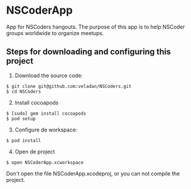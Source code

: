 NSCoderApp
==========

App for NSCoders hangouts. The purpose of this app is to help NSCoder groups worldwide to organize meetups.

## Steps for downloading and configuring this project

1. Download the source code:    
```
$ git clone git@github.com:veladan/NSCoders.git
$ cd NSCoders
```

2. Install cocoapods     
```
$ [sudo] gem install cocoapods
$ pod setup  
```

3. Configure de workspace:   
```
$ pod install 
```

4. Open de project
```
$ open NSCoderApp.xcworkspace   
```
Don't open the file NSCoderApp.xcodeproj, or you can not compile the project.
